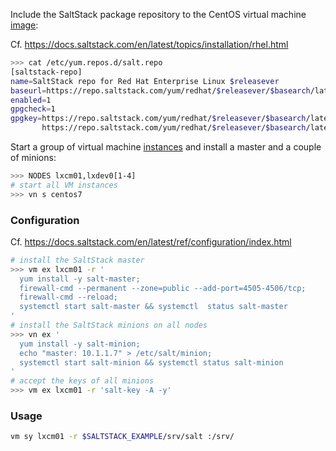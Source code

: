 

Include the SaltStack package repository to the CentOS virtual machine [image](image.md):

Cf. <https://docs.saltstack.com/en/latest/topics/installation/rhel.html>

```bash
>>> cat /etc/yum.repos.d/salt.repo
[saltstack-repo]
name=SaltStack repo for Red Hat Enterprise Linux $releasever
baseurl=https://repo.saltstack.com/yum/redhat/$releasever/$basearch/latest
enabled=1
gpgcheck=1
gpgkey=https://repo.saltstack.com/yum/redhat/$releasever/$basearch/latest/SALTSTACK-GPG-KEY.pub
       https://repo.saltstack.com/yum/redhat/$releasever/$basearch/latest/base/RPM-GPG-KEY-CentOS-7
```

Start a group of virtual machine [instances](instance.md) and install a master and a couple of minions:

```bash
>>> NODES lxcm01,lxdev0[1-4]
# start all VM instances
>>> vn s centos7
```

### Configuration

Cf. <https://docs.saltstack.com/en/latest/ref/configuration/index.html>

```bash
# install the SaltStack master
>>> vm ex lxcm01 -r '
  yum install -y salt-master;
  firewall-cmd --permanent --zone=public --add-port=4505-4506/tcp;
  firewall-cmd --reload;
  systemctl start salt-master && systemctl  status salt-master
'
# install the SaltStack minions on all nodes
>>> vn ex '
  yum install -y salt-minion;
  echo "master: 10.1.1.7" > /etc/salt/minion;
  systemctl start salt-minion && systemctl status salt-minion
'
# accept the keys of all minions
>>> vm ex lxcm01 -r 'salt-key -A -y'
```

### Usage

```bash
vm sy lxcm01 -r $SALTSTACK_EXAMPLE/srv/salt :/srv/
```
